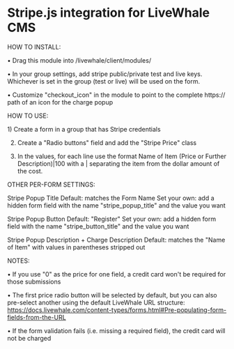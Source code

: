 Stripe.js integration for LiveWhale CMS
====

HOW TO INSTALL:

• Drag this module into /livewhale/client/modules/

• In your group settings, add stripe public/private test and live keys. Whichever is set in the group (test or live) will be used on the form.

• Customize "checkout_icon" in the module to point to the complete https:// path of an icon for the charge popup


HOW TO USE:

1) Create a form in a group that has Stripe credentials

2) Create a "Radio buttons" field and add the "Stripe Price" class

3) In the values, for each line use the format
	Name of Item (Price or Further Description)|100
with a | separating the item from the dollar amount of the cost.


OTHER PER-FORM SETTINGS:

Stripe Popup Title
	Default: matches the Form Name
	Set your own: add a hidden form field with the name "stripe_popup_title" and the value you want

Stripe Popup Button
	Default: "Register"
	Set your own: add a hidden form field with the name "stripe_button_title" and the value you want

Stripe Popup Description + Charge Description
	Default: matches the "Name of Item" with values in parentheses stripped out


NOTES:

• If you use "0" as the price for one field, a credit card won't be required for those submissions

• The first price radio button will be selected by default, but you can also pre-select another using the default LiveWhale URL structure: https://docs.livewhale.com/content-types/forms.html#Pre-populating-form-fields-from-the-URL

• If the form validation fails (i.e. missing a required field), the credit card will not be charged